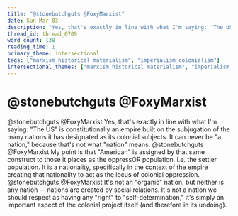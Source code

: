 ```yaml
---
title: "@stonebutchguts @FoxyMarxist"
date: Sun Mar 03
description: "Yes, that's exactly in line with what I'm saying: 'The US' is constitutionally an empire built on the subjugation of the many nations it has designated as its..."
thread_id: thread_0709
word_count: 138
reading_time: 1
primary_theme: intersectional
tags: ["marxism_historical materialism", "imperialism_colonialism"]
intersectional_themes: ["marxism_historical materialism", "imperialism_colonialism"]
---
```


# @stonebutchguts @FoxyMarxist

@stonebutchguts @FoxyMarxist Yes, that's exactly in line with what I'm saying: "The US" is constitutionally an empire built on the subjugation of the many nations it has designated as its colonial subjects. It can never be "a nation," because that's not what "nation" means. @stonebutchguts @FoxyMarxist My point is that "American" is assigned by that same construct to those it places as the oppressOR population. I.e. the settler population. It is a nationality, specifically in the context of the empire creating that nationality to act as the locus of colonial oppression. @stonebutchguts @FoxyMarxist It's not an "organic" nation, but neither is any nation -- nations are created by social relations. It's not a nation we should respect as having any "right" to "self-determination," it's simply an important aspect of the colonial project itself (and therefore in its undoing).